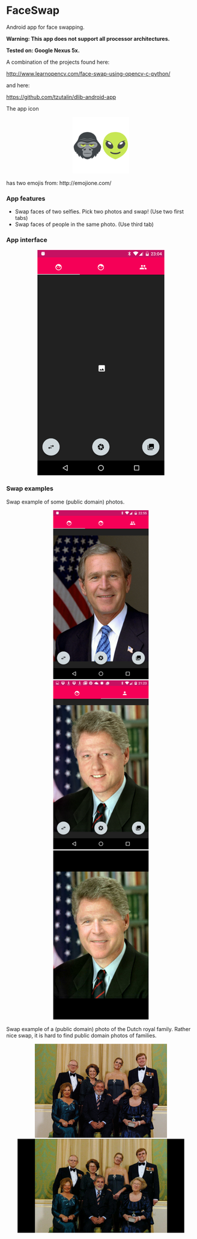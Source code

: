 # FaceSwap
Android app for face swapping. 

**Warning: This app does not support all processor architectures.**

**Tested on: Google Nexus 5x.**


A combination of the projects found here:

http://www.learnopencv.com/face-swap-using-opencv-c-python/

and here:

https://github.com/tzutalin/dlib-android-app

The app icon 
<p align="center">
<img src="git_images/ic_launcher.png" height="150" alt="Screenshot"/>
</p>
has two emojis from:
http://emojione.com/

### App features
* Swap faces of two selfies. Pick two photos and swap! (Use two first tabs)
* Swap faces of people in the same photo. (Use third tab)

### App interface
<p align="center">
<img src="git_images/interface.png" height="600" alt="Screenshot"/>
</p>

### Swap examples
Swap example of some (public domain) photos.

<p align="center">
<img src="git_images/bush.png" height="450" alt="Screenshot"/>
<img src="git_images/clinton.png" height="450" alt="Screenshot"/>
<img src="git_images/bush_clinton.png" height="450" alt="Screenshot"/>
</p>

Swap example of a (public domain) photo of the Dutch royal family. Rather nice swap, it is hard to find public domain photos of families.
<p align="center">
<img src="git_images/dutch_royal_family.jpg" height="250" alt="Screenshot"/>
<img src="git_images/dutch_royal_family_swap.png" height="250" alt="Screenshot"/>
</p>
